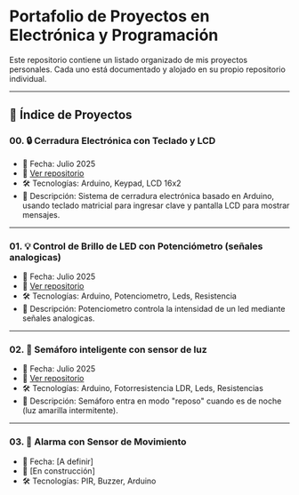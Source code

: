 # Portafolio de Proyectos en Electrónica y Programación

Este repositorio contiene un listado organizado de mis proyectos personales. Cada uno está documentado y alojado en su propio repositorio individual.

---

## 📘 Índice de Proyectos

### 00. 🔒 Cerradura Electrónica con Teclado y LCD
- 📅 Fecha: Julio 2025
- 🔗 [Ver repositorio](https://github.com/SantiagoBaeza/cerradura-electronica-keypad)
- 🛠️ Tecnologías: Arduino, Keypad, LCD 16x2
- 📄 Descripción: Sistema de cerradura electrónica basado en Arduino, usando teclado matricial para ingresar clave y pantalla LCD para mostrar mensajes.

---

### 01. 💡 Control de Brillo de LED con Potenciómetro (señales analogicas) 
- 📅 Fecha: Julio 2025
- 🔗 [Ver repositorio](https://github.com/SantiagoBaeza/potenciometro-se-ales-analogicas)
- 🛠️ Tecnologías: Arduino, Potenciometro, Leds, Resistencia
- 📄 Descripción: Potenciometro controla la intensidad de un led mediante señales analogicas.
  
---

### 02. 🚦 Semáforo inteligente con sensor de luz
- 📅 Fecha: Julio 2025
- 🔗 [Ver repositorio](https://github.com/SantiagoBaeza/semaforo-y-fotorresistencia)
- 🛠️ Tecnologías: Arduino, Fotorresistencia LDR, Leds, Resistencias
- 📄 Descripción: Semáforo entra en modo "reposo" cuando es de noche (luz amarilla intermitente).

---

### 03. 🚨 Alarma con Sensor de Movimiento
- 📅 Fecha: [A definir]
- 🔗 [En construcción]
- 🛠️ Tecnologías: PIR, Buzzer, Arduino
